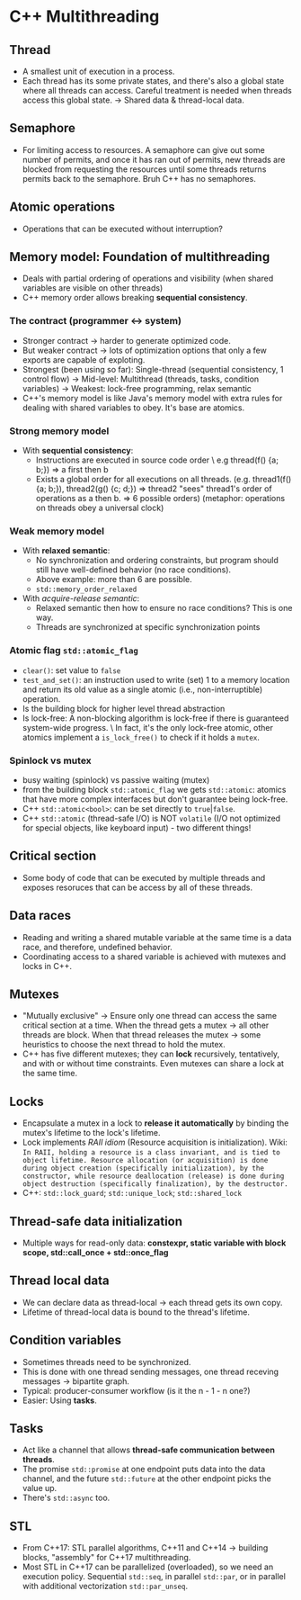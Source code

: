 # C++ Multithreading

## Thread
- A smallest unit of execution in a process. 
- Each thread has its some private states, and there's also a global state where all
threads can access. Careful treatment is needed when threads access this global state.
-> Shared data & thread-local data.

## Semaphore
- For limiting access to resources. A semaphore can give out some number of permits, and once it has ran out of
permits, new threads are blocked from requesting the resources until some threads returns permits back to the
semaphore. Bruh C++ has no semaphores.

## Atomic operations
- Operations that can be executed without interruption?

## Memory model: Foundation of multithreading
- Deals with partial ordering of operations and visibility (when shared variables are visible on other threads)
- C++ memory order allows breaking **sequential consistency**.

### The contract (programmer <-> system)
- Stronger contract -> harder to generate optimized code.
- But weaker contract -> lots of optimization options that only a few exports are capable of exploting.
- Strongest (been using so far): Single-thread (sequential consistency, 1 control flow) -> Mid-level: Multithread (threads, tasks, condition variables) -> Weakest: lock-free programming, relax semantic
- C++'s memory model is like Java's memory model with extra rules for dealing with shared variables to obey. It's base are atomics.

### Strong memory model
- With **sequential consistency**:
  + Instructions are executed in source code order \\
    e.g thread(f() {a; b;}) => a first then b 
  + Exists a global order for all executions on all threads.
    (e.g. thread1(f() {a; b;}), thread2(g() {c; d;}) => thread2 "sees" thread1's order of operations as a then b. => 6 possible orders) (metaphor: operations on threads obey a universal clock)

### Weak memory model
- With **relaxed semantic**:
  + No synchronization and ordering constraints, but program should still have well-defined behavior (no race conditions).
  + Above example: more than 6 are possible.
  + `std::memory_order_relaxed`
- With *acquire-release semantic*:
  + Relaxed semantic then how to ensure no race conditions? This is one way.
  + Threads are synchronized at specific synchronization points

### Atomic flag `std::atomic_flag`
- `clear()`: set value to `false`
- `test_and_set()`: an instruction used to write (set) 1 to a memory location and return its old value as a single atomic (i.e., non-interruptible) operation. 
- Is the building block for higher level thread abstraction
- Is lock-free: A non-blocking algorithm is lock-free if there is guaranteed system-wide progress. \\
In fact, it's the only lock-free atomic, other atomics implement a `is_lock_free()` to check if it holds a `mutex`.

### Spinlock vs mutex
- busy waiting (spinlock) vs passive waiting (mutex)
- from the building block `std::atomic_flag` we gets `std::atomic`: atomics that have more complex interfaces but don't guarantee being lock-free.
- C++ `std::atomic<bool>`: can be set directly to `true`|`false`.
- C++ `std::atomic` (thread-safe I/O) is NOT `volatile` (I/O not optimized for special objects, like keyboard input) - two different things!

## Critical section
- Some body of code that can be executed by multiple threads and exposes resoruces that can be access by all of these threads.

## Data races
- Reading and writing a shared mutable variable at the same time is a data race, and therefore, undefined behavior. 
- Coordinating access to a shared variable is achieved with mutexes and locks in C++.

## Mutexes
- "Mutually exclusive" -> Ensure only one thread can access the same critical section at a time. When the thread gets a mutex -> all other threads are block. When that thread releases the mutex -> some heuristics to choose the next thread to hold the mutex.
- C++ has five different mutexes; they can **lock** recursively, tentatively, and with or without time constraints. Even mutexes can share a lock at the same time.

## Locks
- Encapsulate a mutex in a lock to **release it automatically** by binding the mutex's lifetime to the lock's lifetime.
- Lock implements *RAII idiom* (Resource acquisition is initialization).
Wiki: ``` In RAII, holding a resource is a class invariant, and is tied to object lifetime. Resource allocation (or acquisition) is done during object creation (specifically initialization), by the constructor, while resource deallocation (release) is done during object destruction (specifically finalization), by the destructor. ```
- C++: `std::lock_guard`; `std::unique_lock`; `std::shared_lock`

## Thread-safe data initialization
- Multiple ways for read-only data: **constexpr, static variable with block scope, std::call_once + std::once_flag**

## Thread local data
- We can declare data as thread-local -> each thread gets its own copy. 
- Lifetime of thread-local data is bound to the thread's lifetime.

## Condition variables
- Sometimes threads need to be synchronized. 
- This is done with one thread sending messages, one thread receving messages -> bipartite graph.
- Typical: producer-consumer workflow (is it the n - 1 - n one?)
- Easier: Using **tasks**.

## Tasks
- Act like a channel that allows **thread-safe communication between threads**.
- The promise `std::promise` at one endpoint puts data into the data channel, and the future `std::future` at the other endpoint picks the value up. 
- There's `std::async` too.

## STL
- From C++17: STL parallel algorithms, C++11 and C++14 -> building blocks, "assembly" for C++17 multithreading.
- Most STL in C++17 can be parallelized (overloaded), so we need an execution policy. Sequential `std::seq`, in parallel `std::par`, or in parallel with additional vectorization `std::par_unseq`.
